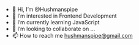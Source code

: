 - 👋 Hi, I’m @Hushmanspipe
- 👀 I’m interested in Frontend Development
- 🌱 I’m currently learning JavaScript
- 💞️ I’m looking to collaborate on ...
- 📫 How to reach me hushmanspipe@gmail.com

<!---
Hushmanspipe/Hushmanspipe is a ✨ special ✨ repository because its `README.md` (this file) appears on your GitHub profile.
You can click the Preview link to take a look at your changes.
--->
